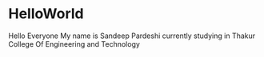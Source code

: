 # HelloWorld

Hello Everyone My name is Sandeep Pardeshi currently studying in Thakur College Of Engineering and Technology
